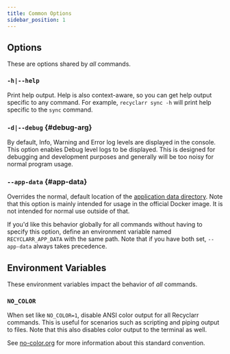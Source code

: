 ```yaml
---
title: Common Options
sidebar_position: 1
---
```


## Options

These are options shared by *all* commands.

### `-h|--help`

Print help output. Help is also context-aware, so you can get help output specific to any command.
For example, `recyclarr sync -h` will print help specific to the `sync` command.

### `-d|--debug` {#debug-arg}

By default, Info, Warning and Error log levels are displayed in the console. This option enables
Debug level logs to be displayed. This is designed for debugging and development purposes and
generally will be too noisy for normal program usage.

### `--app-data` {#app-data}

Overrides the normal, default location of the [application data
directory](/file-structure.md#appdata-directory). Note that this option is mainly intended for usage
in the official Docker image. It is not intended for normal use outside of that.

If you'd like this behavior globally for all commands without having to specify this option, define
an environment variable named `RECYCLARR_APP_DATA` with the same path. Note that if you have both
set, `--app-data` always takes precedence.

## Environment Variables

These environment variables impact the behavior of *all* commands.

### `NO_COLOR`

When set like `NO_COLOR=1`, disable ANSI color output for all Recyclarr commands. This is useful for
scenarios such as scripting and piping output to files. Note that this also disables color output to
the terminal as well.

See [no-color.org](https://no-color.org/) for more information about this standard convention.
